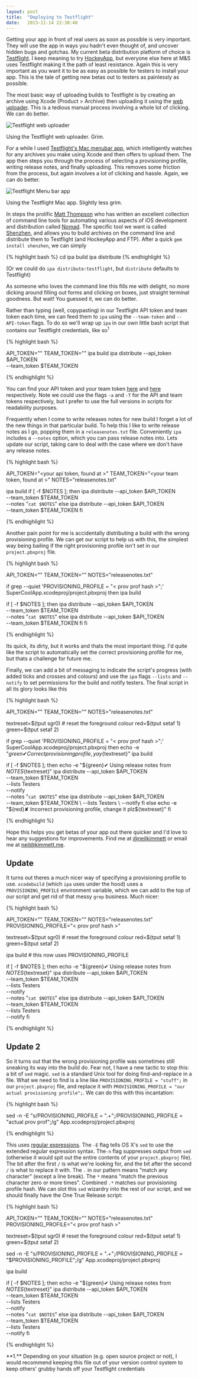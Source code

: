 ```yaml
---
layout: post
title:  "Deploying to Testflight"
date:   2013-11-14 22:38:40
---
```


Getting your app in front of real users as soon as possible is very important. They will use the app in ways you hadn't even thought of, and uncover hidden bugs and gotchas. My current beta distribution platform of choice is [Testflight](http://www.testflightapp.com). I keep meaning to try [HockeyApp](http://hockeyapp.net), but everyone else here at M&S uses Testflight making it the path of least resistance. Again this is very important as you want it to be as easy as possible for testers to install your app. This is the tale of getting new betas out to testers as painlessly as possible.

The most basic way of uploading builds to Testflight is by creating an archive using Xcode (Product > Archive) then uploading it using the [web uploader][Testflight Uploader]. This is a tedious manual process involving a whole lot of clicking. We can do better.

[Testflight Uploader]: https://testflightapp.com/dashboard/builds/add/

![Testflight web uploader](/assets/testflight1.png)
<figcaption>Using the Testflight web uploader. Grim.</figcaption>

For a while I used [Testflight's Mac menubar app][testflight-mac-app], which intelligently watches for any archives you make using Xcode and then offers to upload them. The app then steps you through the process of selecting a provisioning profile, writing release notes, and finally uploading. This removes some friction from the process, but again involves a lot of clicking and hassle. Again, we can do better.

[testflight-mac-app]: https://testflightapp.com/desktop/

![Testflight Menu bar app](/assets/testflight2.png)

<figcaption>Using the Testflight Mac app. Slightly less grim.</figcaption>

In steps the prolific [Matt Thompson](http://www.twitter.com/mattt) who has written an excellent collection of command line tools for automating various aspects of iOS development and distribution called [Nomad](http://www.nomad-cli.com). The specific tool we want is called [Shenzhen](https://github.com/nomad/shenzhen), and allows you to build archives on the command line and distribute them to Testflight (and HockeyApp and FTP). After a quick `gem install shenzhen`, we can simply

{% highlight bash %}
cd <project directory>
ipa build
ipa distribute
{% endhighlight %}

(Or we could do `ipa distribute:testflight`, but `distribute` defaults to Testflight)

As someone who loves the command line this fills me with delight, no more dicking around filling out forms and clicking on boxes, just straight terminal goodness. But wait! You guessed it, we can do better.

Rather than typing (well, copypasting) in our Testflight API token and team token each time, we can feed them to `ipa` using the `--team-token` and `--API-token` flags. To do so we'll wrap up `ipa` in our own little bash script that contains our Testflight credentials, like so<sup>1</sup>

{% highlight bash %}

API_TOKEN="<your api token>"
TEAM_TOKEN="<your team token>"
ipa build
ipa distribute --api_token $API_TOKEN \
               --team_token $TEAM_TOKEN

{% endhighlight %}

You can find your API token and your team token [here](https://testflightapp.com/account/#api) and [here](https://testflightapp.com/dashboard/team/edit/) respectively. Note we could use the flags `-a` and `-T` for the API and team tokens respectively, but I prefer to use the full versions in scripts for readability purposes.

Frequently when I come to write releases notes for new build I forget a lot of the new things in that particular build. To help this I like to write release notes as I go, popping them in a `releasenotes.txt` file. Conveniently `ipa` includes a `--notes` option, which you can pass release notes into. Lets update our script, taking care to deal with the case where we don't have any release notes.

{% highlight bash %}

API_TOKEN="<your api token, found at >"
TEAM_TOKEN="<your team token, found at >"
NOTES="releasenotes.txt"

ipa build
if [ -f $NOTES ];
then
   ipa distribute --api_token $API_TOKEN \
                  --team_token $TEAM_TOKEN \
                  --notes "`cat $NOTES`"
else
   ipa distribute --api_token $API_TOKEN \
                  --team_token $TEAM_TOKEN
fi

{% endhighlight %}

Another pain point for me is accidentally distributing a build with the wrong provisioning profile. We can get our script to help us with this, the simplest way being bailing if the right provisioning profile isn't set in our `project.pbxproj` file.

{% highlight bash %}

API_TOKEN="<your api token>"
TEAM_TOKEN="<your team token>"
NOTES="releasenotes.txt"

if grep --quiet 'PROVISIONING_PROFILE = "< prov prof hash >";' SuperCoolApp.xcodeproj/project.pbxproj
then
  ipa build

  if [ -f $NOTES ];
  then
     ipa distribute --api_token $API_TOKEN \
                    --team_token $TEAM_TOKEN \
                    --notes "`cat $NOTES`"
  else
     ipa distribute --api_token $API_TOKEN \
                    --team_token $TEAM_TOKEN
  fi
fi

{% endhighlight %}
    
Its quick, its dirty, but it works and thats the most important thing. I'd quite like the script to automatically set the correct provisioning profile for me, but thats a challenge for future me.

Finally, we can add a bit of messaging to indicate the script's progress (with added ticks and crosses and colours) and use the `ipa` flags `--lists` and `--notify` to set permissions for the build and notify testers. The final script in all its glory looks like this

{% highlight bash %}

API_TOKEN="<your api token>"
TEAM_TOKEN="<your team token>"
NOTES="releasenotes.txt"


textreset=$(tput sgr0) # reset the foreground colour
red=$(tput setaf 1)
green=$(tput setaf 2)

if grep --quiet 'PROVISIONING_PROFILE = "< prov prof hash >";' SuperCoolApp.xcodeproj/project.pbxproj
then
  echo -e "${green}✔ Correct provisioning profile, yay${textreset}"
  ipa build

  if [ -f $NOTES ];
  then
     echo -e "${green}✔ Using release notes from ${NOTES}${textreset}"
     ipa distribute --api_token $API_TOKEN \
                    --team_token $TEAM_TOKEN \
                    --lists Testers \
                    --notify \
                    --notes "`cat $NOTES`"
  else
     ipa distribute --api_token $API_TOKEN \
                    --team_token $TEAM_TOKEN \
                    --lists Testers \
                    --notify
  fi
else
  echo -e "${red}✘ Incorrect provisioning profile, change it plz${textreset}"
fi

{% endhighlight %}

Hope this helps you get betas of your app out there quicker and I'd love to hear any suggestions for improvements. Find me at [@neilkimmett](http://www.twitter.com/neilkimmett) or email me at [neil@kimmett.me](mailto:neil@kimmett.me).

## Update

It turns out theres a much nicer way of specifying a provisioning profile to use. `xcodebuild` (which `ipa` uses under the hood) uses a `PROVISIONING_PROFILE` environment variable, which we can add to the top of our script and get rid of that messy `grep` business. Much nicer:

{% highlight bash %}

API_TOKEN="<your api token>"
TEAM_TOKEN="<your team token>"
NOTES="releasenotes.txt"
PROVISIONING_PROFILE="< prov prof hash >"

textreset=$(tput sgr0) # reset the foreground colour
red=$(tput setaf 1)
green=$(tput setaf 2)

ipa build # this now uses PROVISIONING_PROFILE

if [ -f $NOTES ];
then
   echo -e "${green}✔ Using release notes from ${NOTES}${textreset}"
   ipa distribute --api_token $API_TOKEN \
                  --team_token $TEAM_TOKEN \
                  --lists Testers \
                  --notify \
                  --notes "`cat $NOTES`"
else
   ipa distribute --api_token $API_TOKEN \
                  --team_token $TEAM_TOKEN \
                  --lists Testers \
                  --notify
fi

{% endhighlight %}

<p></p>

## Update 2

So it turns out that the wrong provisioning profile was sometimes still sneaking its way into the build do. Fear not, I have a new tactic to stop this: a bit of `sed` magic. `sed` is a standard Unix tool for doing find-and-replace in a file. What we need to find is a line like `PROVISIONING_PROFILE = "stuff";` in our `project.pbxproj` file, and replace it with `PROVISIONING_PROFILE = "our actual provisioning profile";`. We can do this with this incantation:

{% highlight bash %}

sed -n -E "s/PROVISIONING_PROFILE = \".+\";/PROVISIONING_PROFILE = \"actual prov prof\";/g" App.xcodeproj/project.pbxproj

{% endhighlight %}

This uses [regular expressions][regex]. The `-E` flag tells OS X's `sed` to use the extended regular expression syntax. The`-n` flag suppresses output from `sed` (otherwise it would spit out the entire contents of your `project.pbxproj` file). The bit after the first `/` is what we're looking for, and the bit after the second `/` is what to replace it with. The `.` in our pattern means "match any character" (except a line break). The `*` means "match the previous character zero or more times". Combined `.*` matches our provisioning profile hash. We can slot this `sed` wizardry into the rest of our script, and we should finally have the One True Release script:

[regex]: http://en.wikipedia.org/wiki/Regular_expression


{% highlight bash %}

API_TOKEN="<your api token>"
TEAM_TOKEN="<your team token>"
NOTES="releasenotes.txt"
PROVISIONING_PROFILE="< prov prof hash >"

textreset=$(tput sgr0) # reset the foreground colour
red=$(tput setaf 1)
green=$(tput setaf 2)

sed -n -E "s/PROVISIONING_PROFILE = \".+\";/PROVISIONING_PROFILE = \"$PROVISIONING_PROFILE\";/g" App.xcodeproj/project.pbxproj

ipa build

if [ -f $NOTES ];
then
   echo -e "${green}✔ Using release notes from ${NOTES}${textreset}"
   ipa distribute --api_token $API_TOKEN \
                  --team_token $TEAM_TOKEN \
                  --lists Testers \
                  --notify \
                  --notes "`cat $NOTES`"
else
   ipa distribute --api_token $API_TOKEN \
                  --team_token $TEAM_TOKEN \
                  --lists Testers \
                  --notify
fi

{% endhighlight %}

<section class="footnotes">
**1.** Depending on your situation (e.g. open source project or not), I would recommend keeping this file out of your version control system to keep others' grubby hands off your Testflight credentials
</section>